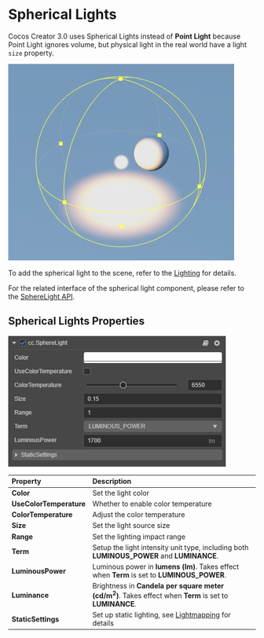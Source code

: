 # Spherical Lights

Cocos Creator 3.0 uses Spherical Lights instead of **Point Light** because Point Light ignores volume, but physical light in the real world have a light `size` property.

![sphere light](spherelight/sphere-light.jpg)

To add the spherical light to the scene, refer to the [Lighting](../light.md) for details.

For the related interface of the spherical light component, please refer to the [SphereLight API](__APIDOC__/en/classes/component_light.spherelight.html).

## Spherical Lights Properties

![image](spherelight/sphere-light-prop.png)

| Property | Description |
| :------- | :--- |
| **Color** | Set the light color |
| **UseColorTemperature** | Whether to enable color temperature |
| **ColorTemperature** | Adjust the color temperature |
| **Size** | Set the light source size |
| **Range** | Set the lighting impact range |
| **Term** | Setup the light intensity unit type, including both **LUMINOUS_POWER** and **LUMINANCE**. |
| **LuminousPower** | Luminous power in **lumens (lm)**. Takes effect when **Term** is set to **LUMINOUS_POWER**. |
| **Luminance** | Brightness in **Candela per square meter (cd/m<sup>2</sup>)**. Takes effect when **Term** is set to **LUMINANCE**. |
| **StaticSettings** | Set up static lighting, see [Lightmapping](lightmap.md) for details |
